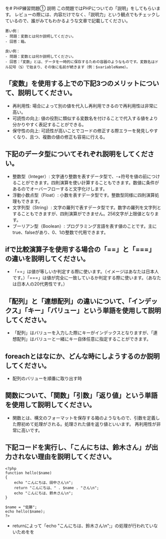を# PHP練習問題① 説明
この問題ではPHPについての「説明」をしてもらいます。
レビューの際には、内容だけでなく、「説明力」という観点でもチェックしているので、誰がみてもわかるような文章で記載してください。

```
悪い例：
- 問題：変数とは何か説明してください。
- 回答：箱。

良い例：
- 問題：変数とは何か説明してください。
- 回答：「変数」とは、データを一時的に保存するための容器のようなものです。変数名はドル記号（$）で始まり、その後に名前が続きます（例：$variableName）。
```

## 「変数」を使用する上での下記3つのメリットについて、説明してください。
- 再利用性: 場合によって別の値を代入し再利用できるので再利用性は非常に高い。
- 可読性の向上: 値の役割に類似する変数名を付けることで代入する値をより分かりやすく表記することができる。
- 保守性の向上: 可読性が高いことでコードの修正する際エラーを発見しやすくなり、且つ、複数の値の修正も容易に行える。

## 下記のデータ型についてそれぞれ説明をしてください。
- 整数型（Integer）: 文字通り整数を表すデータ型で、-+符号を値の前につけることができます。四則演算を使い計算することもできます。数値に条件があるのでオーバーフローすると文字化けします。
- 浮動小数点型（Float）: 小数を表すデータ型です。整数型同様に四則演算処理もできます。
- 文字列型（String）: 文字の羅列で表すデータ型です。数字の羅列を文字列とすることもできますが、四則演算ができません。256文字が上限値となります。
- ブーリアン型（Boolean）: プログラミング言語を表す値のことです。主にtrue、falseがあり、0、1の整数で代用できます。

## ifで比較演算子を使用する場合の「==」と「===」の違いを説明してください。
- 「==」は値が等しいか判定する際に使います。（イメージはあなたは日本人です。）「===」は値が完全に一致しているか判定する際に使います。（あなたは日本人の20代男性です。）

## 「配列」と「連想配列」の違いについて、「インデックス」「キー」「バリュー」という単語を使用して説明してください。
- 「配列」はバリューを入力した際にキーがインデックスとなりますが、「連想配列」はバリューと一緒にキー自体任意に指定することができます。

## foreachとはなにか、どんな時にしようするのか説明してください。
- 配列のバリューを順番に取り出す時

## 関数について、「関数」「引数」「返り値」という単語を使用して説明してください。
- 関数とは、構文のフォーマットを保存する箱のようなもので、引数を定義した際初めて処理がされる。処理された値を返り値といいます。
再利用性が非常に高いです。
## 下記コードを実行し、「こんにちは、鈴木さん」が出力されない理由を説明してください。
```
<?php
function hello($name)
{
    echo "こんにちは、田中さん\n";
    return "こんにちは、" . $name . "さん\n";
    echo "こんにちは、鈴木さん\n";
}

$name = "佐藤";
echo hello($name);
?>
```
- returnによって「echo "こんにちは、鈴木さん\n";」の処理が行われていないためをを